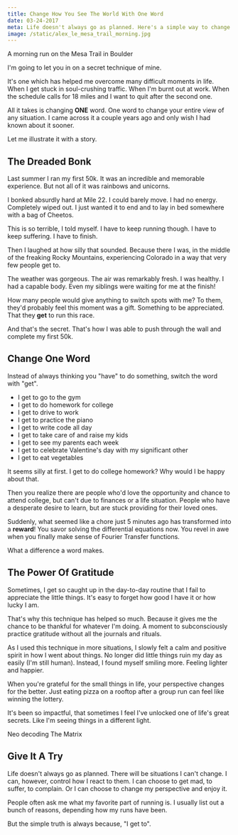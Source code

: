 ```yaml
---
title: Change How You See The World With One Word
date: 03-24-2017
meta: Life doesn't always go as planned. Here's a simple way to change your perspective of any situation.
image: /static/alex_le_mesa_trail_morning.jpg
---
```


<amp-img class="pure-img center" src="/static/alex_le_mesa_trail_morning.jpg"
   alt="alex le mesa trail morning"
   layout="responsive"
   width=800
   height=469></amp-img>
</a>
<div class="separator">A morning run on the Mesa Trail in Boulder</div>

I'm going to let you in on a secret technique of mine.

It's one which has helped me overcome many difficult moments in life. When I get stuck in soul-crushing traffic. When I'm burnt out at work. When the schedule calls for 18 miles and I want to quit after the second one.

All it takes is changing **ONE** word. One word to change your entire view of any situation. I came across it a couple years ago and only wish I had known about it sooner.

Let me illustrate it with a story.

## The Dreaded Bonk ##

Last summer I ran my first 50k. It was an incredible and memorable experience. But not all of it was rainbows and unicorns.

I bonked absurdly hard at Mile 22. I could barely move. I had no energy. Completely wiped out. I just wanted it to end and to lay in bed somewhere with a bag of Cheetos.

This is so terrible, I told myself. I have to keep running though. I have to keep suffering. I have to finish.

Then I laughed at how silly that sounded. Because there I was, in the middle of the freaking Rocky Mountains, experiencing Colorado in a way that very few people get to.

The weather was gorgeous. The air was remarkably fresh. I was healthy. I had a capable body. Even my siblings were waiting for me at the finish!

How many people would give anything to switch spots with me? To them, they'd probably feel this moment was a gift. Something to be appreciated. That they **get** to run this race.

And that's the secret. That's how I was able to push through the wall and complete my first 50k.

## Change One Word ##

Instead of always thinking you "have" to do something, switch the word with "get".

* I get to go to the gym
* I get to do homework for college
* I get to drive to work
* I get to practice the piano
* I get to write code all day
* I get to take care of and raise my kids
* I get to see my parents each week
* I get to celebrate Valentine's day with my significant other
* I get to eat vegetables

It seems silly at first. I get to do college homework? Why would I be happy about that.

Then you realize there are people who'd love the opportunity and chance to attend college, but can't due to finances or a life situation. People who have a desperate desire to learn, but are stuck providing for their loved ones.

Suddenly, what seemed like a chore just 5 minutes ago has transformed into a **reward**! You savor solving the differential equations now. You revel in awe when you finally make sense of Fourier Transfer functions.

What a difference a word makes.

## The Power Of Gratitude ##

Sometimes, I get so caught up in the day-to-day routine that I fail to appreciate the little things. It's easy to forget how good I have it or how lucky I am.

That's why this technique has helped so much. Because it gives me the chance to be thankful for whatever I'm doing. A moment to subconsciously practice gratitude without all the journals and rituals.

As I used this technique in more situations, I slowly felt a calm and positive spirit in how I went about things. No longer did little things ruin my day as easily (I'm still human). Instead, I found myself smiling more. Feeling lighter and happier.

When you're grateful for the small things in life, your perspective changes for the better. Just eating pizza on a rooftop after a group run can feel like winning the lottery.

It's been so impactful, that sometimes I feel I've unlocked one of life's great secrets. Like I'm seeing things in a different light.

<amp-img class="pure-img center" src="/static/neo_matrix.gif"
   alt="neo matrix slomo fight gif"
   layout="responsive"
   width=500
   height=216></amp-img>
</a>
<div class="separator">Neo decoding The Matrix</div>

## Give It A Try ##

Life doesn't always go as planned. There will be situations I can't change. I can, however, control how I react to them. I can choose to get mad, to suffer, to complain. Or I can choose to change my perspective and enjoy it.

People often ask me what my favorite part of running is. I usually list out a bunch of reasons, depending how my runs have been.

But the simple truth is always because, "I get to".
